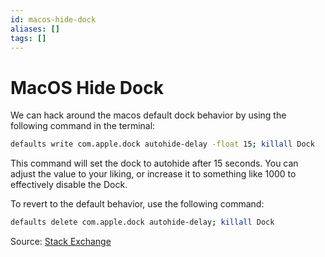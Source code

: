 ```yaml
---
id: macos-hide-dock
aliases: []
tags: []
---
```


# MacOS Hide Dock

We can hack around the macos default dock behavior by using the following command in the terminal:

```bash
defaults write com.apple.dock autohide-delay -float 15; killall Dock
```

This command will set the dock to autohide after 15 seconds. You can adjust the value to your liking, or increase it to something like 1000 to effectively disable the Dock.

To revert to the default behavior, use the following command:

```bash
defaults delete com.apple.dock autohide-delay; killall Dock
```

Source: [Stack Exchange](https://apple.stackexchange.com/a/82084)
